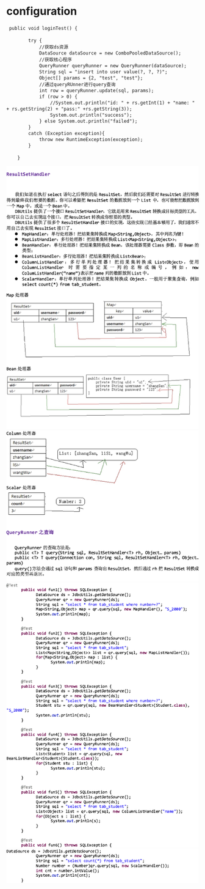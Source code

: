 # configuration

```text
 public void loginTest() {

        try {
            //获取ds资源
            DataSource dataSource = new ComboPooledDataSource();
            //获取核心程序
            QueryRunner queryRunner = new QueryRunner(dataSource);
            String sql = "insert into user value(?, ?, ?)";
            Object[] params = {2, "test", "test"};
            //通过queryRUnner进行query查询
            int row = queryRunner.update(sql, params);
            if (row > 0) {
                //System.out.println("id: " + rs.getInt(1) + "name: " + rs.getString(2) + "pass:" +rs.getString(3));
                System.out.println("success");
            } else System.out.println("failed");
        }
        catch (Exception exception){
            throw new RuntimeException(exception);
        }

    }
```

![](../../../.gitbook/assets/import%20%2855%29.png)![](../../../.gitbook/assets/import%20%2813%29.png)![](../../../.gitbook/assets/import.pngas)![](../../../.gitbook/assets/import%20%2858%29.png)

